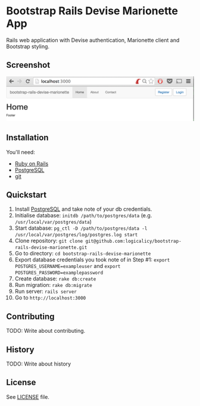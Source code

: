 # Bootstrap Rails Devise Marionette App

Rails web application with Devise authentication, Marionette client and Bootstrap styling.

## Screenshot

![alt tag](https://raw.githubusercontent.com/logicalicy/bootstrap-rails-devise-marionette/master/Screenshot.png)

## Installation

You'll need:
- [Ruby on Rails](http://guides.rubyonrails.org/getting_started.html)
- [PostgreSQL](http://www.postgresql.org/)
- [git](http://git-scm.com/)

## Quickstart

1. Install [PostgreSQL](http://www.postgresql.org/) and take note of your db credentials.
2. Initialise database: `initdb /path/to/postgres/data` (e.g. `/usr/local/var/postgres/data`)
3. Start database: `pg_ctl -D /path/to/postgres/data -l /usr/local/var/postgres/log/postgres.log start`
4. Clone repository: `git clone git@github.com:logicalicy/bootstrap-rails-devise-marionette.git`
5. Go to directory: `cd bootstrap-rails-devise-marionette`
6. Export database credentials you took note of in Step #1: `export POSTGRES_USERNAME=exampleuser` and `export POSTGRES_PASSWORD=examplepassword`
7. Create database: `rake db:create`
8. Run migration: `rake db:migrate`
9. Run server: `rails server`
10. Go to `http://localhost:3000`

## Contributing

TODO: Write about contributing.

## History

TODO: Write about history

## License

See [LICENSE](LICENSE) file.